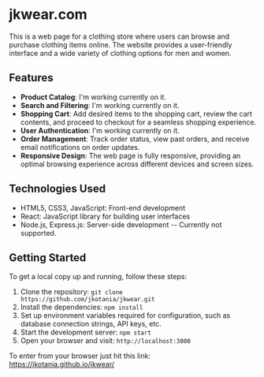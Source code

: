 # jkwear.com

This is a web page for a clothing store where users can browse and purchase clothing items online. The website provides a user-friendly interface and a wide variety of clothing options for men and women.

## Features

- **Product Catalog**: I'm working currently on it.
- **Search and Filtering**: I'm working currently on it.
- **Shopping Cart**: Add desired items to the shopping cart, review the cart contents, and proceed to checkout for a seamless shopping experience.
- **User Authentication**: I'm working currently on it.
- **Order Management**: Track order status, view past orders, and receive email notifications on order updates.
- **Responsive Design**: The web page is fully responsive, providing an optimal browsing experience across different devices and screen sizes.

## Technologies Used

- HTML5, CSS3, JavaScript: Front-end development
- React: JavaScript library for building user interfaces
- Node.js, Express.js: Server-side development -- Currently not supported.

## Getting Started

To get a local copy up and running, follow these steps:

1. Clone the repository: `git clone https://github.com/jkotania/jkwear.git`
2. Install the dependencies: `npm install`
3. Set up environment variables required for configuration, such as database connection strings, API keys, etc.
4. Start the development server: `npm start`
5. Open your browser and visit: `http://localhost:3000`

To enter from your browser just hit this link:
https://jkotania.github.io/jkwear/
